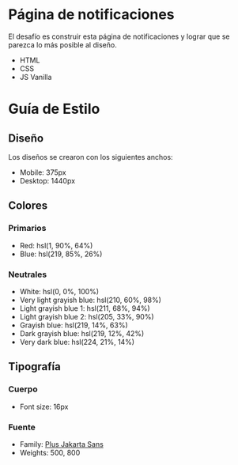 # Página de notificaciones

El desafío es construir esta página de notificaciones y lograr que se parezca lo más posible al diseño.

- HTML
- CSS
- JS Vanilla

# Guía de Estilo

## Diseño

Los diseños se crearon con los siguientes anchos:

- Mobile: 375px
- Desktop: 1440px

## Colores

### Primarios

- Red: hsl(1, 90%, 64%)
- Blue: hsl(219, 85%, 26%)

### Neutrales

- White: hsl(0, 0%, 100%)
- Very light grayish blue: hsl(210, 60%, 98%)
- Light grayish blue 1: hsl(211, 68%, 94%)
- Light grayish blue 2: hsl(205, 33%, 90%)
- Grayish blue: hsl(219, 14%, 63%)
- Dark grayish blue: hsl(219, 12%, 42%)
- Very dark blue: hsl(224, 21%, 14%)

## Tipografía

### Cuerpo

- Font size: 16px

### Fuente

- Family: [Plus Jakarta Sans](https://fonts.google.com/specimen/Plus+Jakarta+Sans)
- Weights: 500, 800

